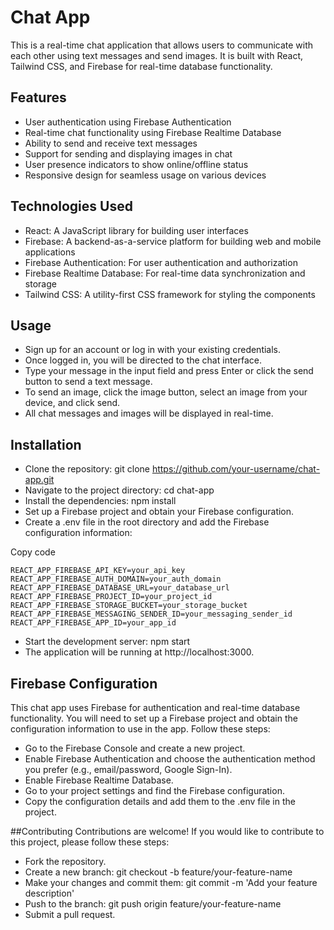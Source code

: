 # Chat App
This is a real-time chat application that allows users to communicate with each other using text messages and send images.
It is built with React, Tailwind CSS, and Firebase for real-time database functionality.

## Features
- User authentication using Firebase Authentication
- Real-time chat functionality using Firebase Realtime Database
- Ability to send and receive text messages
- Support for sending and displaying images in chat
- User presence indicators to show online/offline status
- Responsive design for seamless usage on various devices

## Technologies Used
- React: A JavaScript library for building user interfaces
- Firebase: A backend-as-a-service platform for building web and mobile applications
- Firebase Authentication: For user authentication and authorization
- Firebase Realtime Database: For real-time data synchronization and storage
- Tailwind CSS: A utility-first CSS framework for styling the components

## Usage
- Sign up for an account or log in with your existing credentials.
- Once logged in, you will be directed to the chat interface.
- Type your message in the input field and press Enter or click the send button to send a text message.
- To send an image, click the image button, select an image from your device, and click send.
- All chat messages and images will be displayed in real-time.

## Installation
- Clone the repository: git clone https://github.com/your-username/chat-app.git
- Navigate to the project directory: cd chat-app
- Install the dependencies: npm install
- Set up a Firebase project and obtain your Firebase configuration.
- Create a .env file in the root directory and add the Firebase configuration information:

Copy code
```
REACT_APP_FIREBASE_API_KEY=your_api_key
REACT_APP_FIREBASE_AUTH_DOMAIN=your_auth_domain
REACT_APP_FIREBASE_DATABASE_URL=your_database_url
REACT_APP_FIREBASE_PROJECT_ID=your_project_id
REACT_APP_FIREBASE_STORAGE_BUCKET=your_storage_bucket
REACT_APP_FIREBASE_MESSAGING_SENDER_ID=your_messaging_sender_id
REACT_APP_FIREBASE_APP_ID=your_app_id
```
- Start the development server: npm start
- The application will be running at http://localhost:3000.

## Firebase Configuration
This chat app uses Firebase for authentication and real-time database functionality. You will need to set up a Firebase project and obtain the configuration information to use in the app. Follow these steps:

- Go to the Firebase Console and create a new project.
- Enable Firebase Authentication and choose the authentication method you prefer (e.g., email/password, Google Sign-In).
- Enable Firebase Realtime Database.
- Go to your project settings and find the Firebase configuration.
- Copy the configuration details and add them to the .env file in the project.

##Contributing
Contributions are welcome! If you would like to contribute to this project, please follow these steps:

- Fork the repository.
- Create a new branch: git checkout -b feature/your-feature-name
- Make your changes and commit them: git commit -m 'Add your feature description'
- Push to the branch: git push origin feature/your-feature-name
- Submit a pull request.


